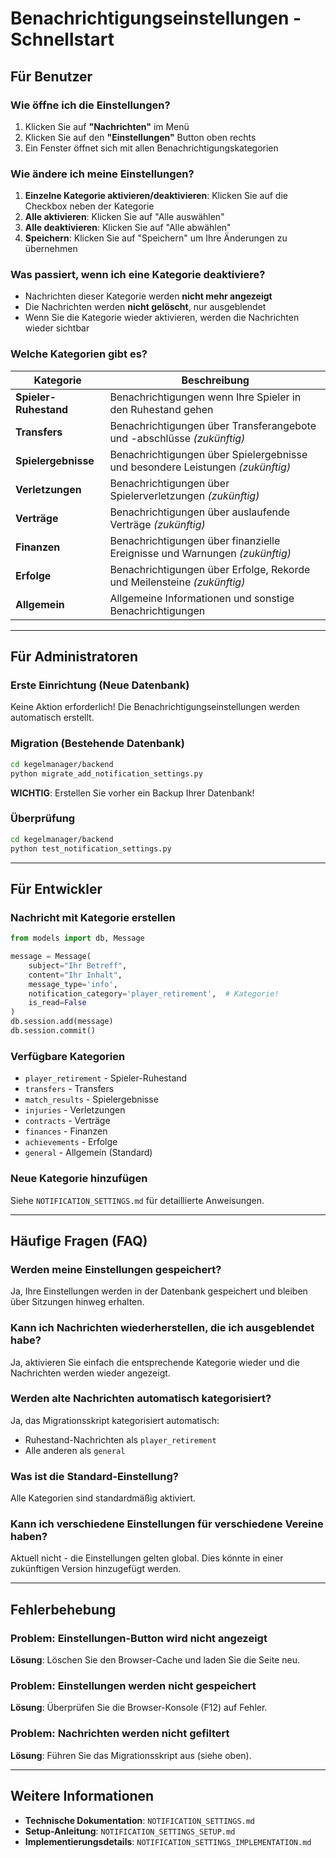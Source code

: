 # Benachrichtigungseinstellungen - Schnellstart

## Für Benutzer

### Wie öffne ich die Einstellungen?

1. Klicken Sie auf **"Nachrichten"** im Menü
2. Klicken Sie auf den **"Einstellungen"** Button oben rechts
3. Ein Fenster öffnet sich mit allen Benachrichtigungskategorien

### Wie ändere ich meine Einstellungen?

1. **Einzelne Kategorie aktivieren/deaktivieren**: Klicken Sie auf die Checkbox neben der Kategorie
2. **Alle aktivieren**: Klicken Sie auf "Alle auswählen"
3. **Alle deaktivieren**: Klicken Sie auf "Alle abwählen"
4. **Speichern**: Klicken Sie auf "Speichern" um Ihre Änderungen zu übernehmen

### Was passiert, wenn ich eine Kategorie deaktiviere?

- Nachrichten dieser Kategorie werden **nicht mehr angezeigt**
- Die Nachrichten werden **nicht gelöscht**, nur ausgeblendet
- Wenn Sie die Kategorie wieder aktivieren, werden die Nachrichten wieder sichtbar

### Welche Kategorien gibt es?

| Kategorie | Beschreibung |
|-----------|--------------|
| **Spieler-Ruhestand** | Benachrichtigungen wenn Ihre Spieler in den Ruhestand gehen |
| **Transfers** | Benachrichtigungen über Transferangebote und -abschlüsse *(zukünftig)* |
| **Spielergebnisse** | Benachrichtigungen über Spielergebnisse und besondere Leistungen *(zukünftig)* |
| **Verletzungen** | Benachrichtigungen über Spielerverletzungen *(zukünftig)* |
| **Verträge** | Benachrichtigungen über auslaufende Verträge *(zukünftig)* |
| **Finanzen** | Benachrichtigungen über finanzielle Ereignisse und Warnungen *(zukünftig)* |
| **Erfolge** | Benachrichtigungen über Erfolge, Rekorde und Meilensteine *(zukünftig)* |
| **Allgemein** | Allgemeine Informationen und sonstige Benachrichtigungen |

---

## Für Administratoren

### Erste Einrichtung (Neue Datenbank)

Keine Aktion erforderlich! Die Benachrichtigungseinstellungen werden automatisch erstellt.

### Migration (Bestehende Datenbank)

```bash
cd kegelmanager/backend
python migrate_add_notification_settings.py
```

**WICHTIG**: Erstellen Sie vorher ein Backup Ihrer Datenbank!

### Überprüfung

```bash
cd kegelmanager/backend
python test_notification_settings.py
```

---

## Für Entwickler

### Nachricht mit Kategorie erstellen

```python
from models import db, Message

message = Message(
    subject="Ihr Betreff",
    content="Ihr Inhalt",
    message_type='info',
    notification_category='player_retirement',  # Kategorie!
    is_read=False
)
db.session.add(message)
db.session.commit()
```

### Verfügbare Kategorien

- `player_retirement` - Spieler-Ruhestand
- `transfers` - Transfers
- `match_results` - Spielergebnisse
- `injuries` - Verletzungen
- `contracts` - Verträge
- `finances` - Finanzen
- `achievements` - Erfolge
- `general` - Allgemein (Standard)

### Neue Kategorie hinzufügen

Siehe `NOTIFICATION_SETTINGS.md` für detaillierte Anweisungen.

---

## Häufige Fragen (FAQ)

### Werden meine Einstellungen gespeichert?

Ja, Ihre Einstellungen werden in der Datenbank gespeichert und bleiben über Sitzungen hinweg erhalten.

### Kann ich Nachrichten wiederherstellen, die ich ausgeblendet habe?

Ja, aktivieren Sie einfach die entsprechende Kategorie wieder und die Nachrichten werden wieder angezeigt.

### Werden alte Nachrichten automatisch kategorisiert?

Ja, das Migrationsskript kategorisiert automatisch:
- Ruhestand-Nachrichten als `player_retirement`
- Alle anderen als `general`

### Was ist die Standard-Einstellung?

Alle Kategorien sind standardmäßig aktiviert.

### Kann ich verschiedene Einstellungen für verschiedene Vereine haben?

Aktuell nicht - die Einstellungen gelten global. Dies könnte in einer zukünftigen Version hinzugefügt werden.

---

## Fehlerbehebung

### Problem: Einstellungen-Button wird nicht angezeigt

**Lösung**: Löschen Sie den Browser-Cache und laden Sie die Seite neu.

### Problem: Einstellungen werden nicht gespeichert

**Lösung**: Überprüfen Sie die Browser-Konsole (F12) auf Fehler.

### Problem: Nachrichten werden nicht gefiltert

**Lösung**: Führen Sie das Migrationsskript aus (siehe oben).

---

## Weitere Informationen

- **Technische Dokumentation**: `NOTIFICATION_SETTINGS.md`
- **Setup-Anleitung**: `NOTIFICATION_SETTINGS_SETUP.md`
- **Implementierungsdetails**: `NOTIFICATION_SETTINGS_IMPLEMENTATION.md`

